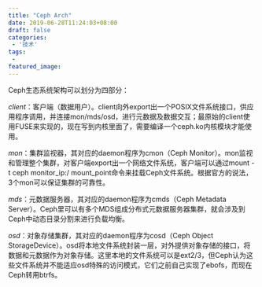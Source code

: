 ```yaml
---
title: "Ceph Arch"
date: 2019-06-28T11:24:03+08:00
draft: false
categories:
 - '技术'
tags:
 - 
featured_image:
---
```

Ceph生态系统架构可以划分为四部分：

*client*：客户端（数据用户）。client向外export出一个POSIX文件系统接口，供应用程序调用，并连接mon/mds/osd，进行元数据及数据交互；最原始的client使用FUSE来实现的，现在写到内核里面了，需要编译一个ceph.ko内核模块才能使用。

*mon*：集群监视器，其对应的daemon程序为cmon（Ceph Monitor）。mon监视和管理整个集群，对客户端export出一个网络文件系统，客户端可以通过mount -t ceph monitor_ip:/ mount_point命令来挂载Ceph文件系统。根据官方的说法，3个mon可以保证集群的可靠性。

*mds*：元数据服务器，其对应的daemon程序为cmds（Ceph Metadata Server）。Ceph里可以有多个MDS组成分布式元数据服务器集群，就会涉及到Ceph中动态目录分割来进行负载均衡。

*osd*：对象存储集群，其对应的daemon程序为cosd（Ceph Object StorageDevice）。osd将本地文件系统封装一层，对外提供对象存储的接口，将数据和元数据作为对象存储。这里本地的文件系统可以是ext2/3，但Ceph认为这些文件系统并不能适应osd特殊的访问模式，它们之前自己实现了ebofs，而现在Ceph转用btrfs。
